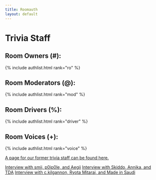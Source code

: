 ```yaml
---
title: Roomauth
layout: default
---
```


# Trivia Staff

## Room Owners (#):
{% include authlist.html rank="ro" %}
## Room Moderators (@):
{% include authlist.html rank="mod" %}
## Room Drivers (%):
{% include authlist.html rank="driver" %}
## Room Voices (+):
{% include authlist.html rank="voice" %}

[A page for our former trivia staff can be found here.](https://pstrivia.weebly.com/former-staff.html)

[Interview with smii, p0ip0le, and Aegii](https://docs.google.com/document/d/1U-eSSwqaoIkgtgIs9TqVT3fFqDZcvAmlAqRSrl6m-GU)
[Interview with Skiddo, Annika, and TDA](https://docs.google.com/document/d/1lPfeYIwesp_DT5sCt0W9aTcGzN1IjDByy-xcZFP_MxI)
[Interview with c.kilgannon, Ryota Mitarai, and Made in Saudi](https://docs.google.com/document/d/1EAGY4a_d0up0c-CzdSSNb09AgvECyzZLKuz5rE-PWJo/edit?usp=sharing)
